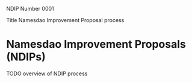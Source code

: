 NDIP Number 0001

Title Namesdao Improvement Proposal process

# Namesdao Improvement Proposals (NDIPs)

TODO overview of NDIP process
